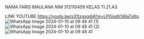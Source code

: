 NAMA FARIS MAULANA
NIM 312110459
KELAS TI.21.A3

LINK YOUTUBE
https://youtu.be/s31tzgsgdiA?si=LPGixdIr56laTsKp
![WhatsApp Image 2024-01-10 at 09 48 41 (1)](https://github.com/farismaulana2003/DATA-APLIKASI/assets/128495827/55f1ae91-bca5-4965-8b7b-f81e03a8d5dd)
![WhatsApp Image 2024-01-10 at 09 48 41 (2)](https://github.com/farismaulana2003/DATA-APLIKASI/assets/128495827/93980ebc-ade4-4c58-8a13-899c90215421)
![WhatsApp Image 2024-01-10 at 09 48 41](https://github.com/farismaulana2003/DATA-APLIKASI/assets/128495827/1e7f79e3-3041-40e8-a5eb-6b11f0c432ca)
